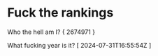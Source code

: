 # Fuck the rankings

Who the hell am I?
{ 2674971 }

What fucking year is it?
[ 2024-07-31T16:55:54Z ]
